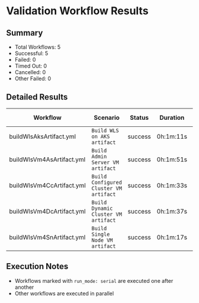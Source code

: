 # Validation Workflow Results

## Summary
- Total Workflows: 5
- Successful: 5
- Failed: 0
- Timed Out: 0
- Cancelled: 0
- Other Failed: 0

## Detailed Results

| Workflow | Scenario | Status | Duration | Run URL |
|----------|----------|---------|-----------|----------|
| buildWlsAksArtifact.yml | `Build WLS on AKS artifact` | success | 0h:1m:11s | [View Run](https://github.com/azure-javaee/weblogic-azure/actions/runs/17226716598) |
| buildWlsVm4AsArtifact.yml | `Build Admin Server VM artifact` | success | 0h:1m:51s | [View Run](https://github.com/azure-javaee/weblogic-azure/actions/runs/17226718042) |
| buildWlsVm4CcArtifact.yml | `Build Configured Cluster VM artifact` | success | 0h:1m:33s | [View Run](https://github.com/azure-javaee/weblogic-azure/actions/runs/17226719160) |
| buildWlsVm4DcArtifact.yml | `Build Dynamic Cluster VM artifact` | success | 0h:1m:37s | [View Run](https://github.com/azure-javaee/weblogic-azure/actions/runs/17226720396) |
| buildWlsVm4SnArtifact.yml | `Build Single Node VM artifact` | success | 0h:1m:17s | [View Run](https://github.com/azure-javaee/weblogic-azure/actions/runs/17226721940) |


## Execution Notes
- Workflows marked with `run_mode: serial` are executed one after another
- Other workflows are executed in parallel
